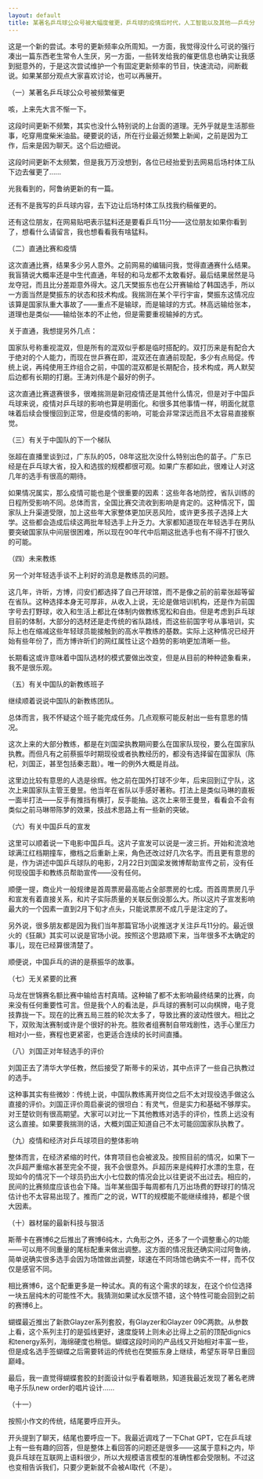 ```yaml
---
layout: default
title: 某著名乒乓球公众号被大幅度催更，乒乓球的疫情后时代，人工智能以及其他——乒乓分11条播报
---
```


这是一个新的尝试。本号的更新频率众所周知。一方面，我觉得没什么可说的强行凑出一篇东西老生常令人生厌，另一方面，一些转发给我的催更信息也确实让我感到挺意外的，于是这次尝试维护一个有固定更新频率的节目，快速流动，间断截说。如果某部分观点大家喜欢讨论，也可以再展开。

（一）某著名乒乓球公众号被频繁催更

咳，上来先大言不惭一下。

这段时间更新不频繁，其实也没什么特别说的上台面的道理。无外乎就是生活那些事，吃穿用度柴米油盐。硬要说的话，所在行业最近频繁上新闻，之前是因为工作，后来是因为聊天。这个后边细说。

这段时间更新不太频繁，但是我万万没想到，各位已经抬爱到去网易后场村体工队下边去催更了……

光我看到的，阿鲁纳更新的有一篇。

还有不是我写的乒乓球内容，去下边让后场村体工队找我约稿催更的。

还有这位朋友，在网易贴吧表示猛料还是要看乒乓11分——这位朋友如果你看到了，想看什么请留言，我也想看看我有啥猛料。

（二）直通比赛和疫情

这次直通比赛，结果多少另人意外。之前网易的编辑问我，觉得直通赛什么结果。我盲猜说大概率还是中生代直通，年轻的和马龙都不太敢看好。最后结果居然是马龙夺冠，而且比分差距意外得大。这几天樊振东也在公开赛输给了韩国选手，所以一方面当然是樊振东的状态和技术构成。我揣测在某个平行宇宙，樊振东这情况应该算是国家队重大事故了——重点不是输球，而是输球的方式。林高远输给张本，道理也是类似——输给张本的不止他，但是需要重视输掉的方式。

关于直通，我想提另外几点：

国家队号称重视混双，但是所有的混双似乎都是临时搭配的。双打历来是有配合大于绝对的个人能力，而现在世乒赛在即，混双还在直通前现配，多少有点局促。传统上说，再纯使用王炸组合之前，中国的混双都是长期配合，技术构成，两人默契后边都有长期的打磨。王涛刘伟是个最好的例子。

这次直通比赛退赛很多，很难揣测是新冠疫情还是其他什么情况，但是对于中国乒乓球来说，疫情对乒乓球的影响也算是明面化。和很多其他事情一样，明面化就意味着后续会慢慢回到正常，但是疫情的影响，可能会非常深远而且不太容易直接察觉。

（三）有关于中国队的下一个梯队

张超在直播里谈到过，广东队的05，08年这批次没什么特别出色的苗子。广东已经是在乒乓球大省，投入和选拔的规模都很可观。如果广东都如此，很难让人对这几年的选手有很高的期待。

如果情况属实，那么疫情可能也是个很重要的因素：这些年各地防控，省队训练的日程所受影响不同。总体而言，全国比赛交流收到影响是肯定的。这种情况下，国家队上升渠道受限，加上这些年大家整体更加厌恶风险，或许更多孩子选择上大学。这些都会造成后续这两批年轻选手上升乏力。大家都知道现在年轻选手在男队要突破国家队中间层很困难，所以现在90年代中后期这批选手也有不得不打很久的可能。

（四）未来教练

另一个对年轻选手谈不上利好的消息是教练员的问题。

这几年，许昕，方博，闫安们都选择了自己开球馆，而不是像之前的前辈张超等留在省队。这种选择本身无可厚非，从收入上说，无论是做培训机构，还是作为前国字号去打野球，收入和生活上都比在体制内做教练宽松和自由。但是考虑到乒乓球目前的体制，大部分的选材还是走传统的省队路线，而这些前国字号从事培训，实际上也在缩减这些年轻球员能接触到的高水平教练的基数。实际上这种情况已经开始有些年份了，而方博许昕们的网红属性让这个趋势的影响更加清晰一些。

长期看这或许意味着中国队选材的模式要做出改变，但是从目前的种种迹象看来，我不是很乐观。

（五）有关中国队的新教练班子

继续顺着说说中国队的新教练团队。

总体而言，我不怀疑这个班子能完成任务。几点观察可能反射出一些有意思的情况。

这次上来的大部分教练，都是在刘国梁执教期间要么在国家队现役，要么在国家队执教。而但凡有之前蔡振华时期现役或者执教经历的，都没有选择留在国家队（陈杞，刘国正，甚至包括秦志戬）。唯一的例外大概是肖战。

这里边比较有意思的人选是徐辉。他之前在国外打球不少年，后来回到辽宁队，这次上来国家队主管王曼昱。他当年在省队以手感好著称。打法上是类似马琳的直板一面半打法——反手有推挡有横打，反手能抽。这次上来带王曼昱，看看会不会有类似之前马琳带陈梦的效果，技战术思路上有一些新的突破。

（六）有关中国乒乓的宣发

这里可以顺着说一下电影中国乒乓。这片子宣发可以说是一波三折。开始和流浪地球满江红档期撞车，撤档之后重新上来，角色还改过好几次名字。而且更有意思的是，作为讲述中国乒乓球队的电影，2月22日刘国梁发微博帮助宣传之前，没有任何现役国手和教练员帮助宣传——没有任何。

顺便一提，商业片一般规律是首周票房最高能占全部票房的七成。而首周票房几乎和宣发有着直接关系，和片子实际质量的关联反倒没那么大。所以这片子宣发影响最大的一个因素一直到2月下旬才点头，只能说票房不成几乎是注定的了。

另外说，很多朋友都是因为我们当年那篇官场小说推送才关注乒乓11分的。最近很火的《狂飙》其实可以说是官场小说。按照这个思路顺下来，当年很多不太确定的事儿，现在已经算很清楚了。

顺便说，中国乒乓的讲的是蔡振华的故事。

（七）无关紧要的比赛

马龙在世锦赛名额比赛中输给吉村真晴。这种输了都不太影响最终结果的比赛，向来没有任何重要性可言。但是我个人的看法是，乒乓球的赛制可以向棋牌，电子竞技靠拢一下。现在的比赛五局三胜的轮次太多了，导致比赛的波动性很大。相比之下，双败淘汰赛制或许是个很好的补充。胜败者组赛制自带戏剧性，选手心里压力相对小一些，赛程也更紧密，也更适合连续的长时间直播。

（八）刘国正对年轻选手的评价

刘国正去了清华大学任教，然后接受了斯蒂卡的采访，其中点评了一些自己执教过的选手。

这种事其实有些微妙：传统上说，中国队教练离开岗位之后不太对现役选手做这么直接的评价。刘国正评价周启豪说的很坦白：有灵气，但是实力和基础不够厚实。对王楚钦则有很高期望。大家可以对比一下其他教练对选手的评价，性质上远没有这么直接。如果要我揣测的话，大概刘国正知道自己不太可能回国家队执教了。

（九）疫情和经济对乒乓球项目的整体影响

整体而言，在经济紧缩的时代，体育项目也会被波及。按照目前的情况，如果下一次乒超严重缩水甚至完全不提，我不会很意外。乒超历来是纯粹打水漂的生意，在现如今的情况下一个球员扔出大小七位数的情况会比以往更说不出过去。相应的，民间的比赛频度应该也会下降。当年某些国手每周都有几万出场费的野球打的情况估计也不太容易出现了。推而广之的说，WTT的规模能不能继续维持，都是个很大因素。

（十）器材届的最新科技与狠活

斯蒂卡在赛博6之后推出了赛博6纯木，六角形之外，还多了一个调整重心的功能——可以用不同重量的尾标配重来做出调整。这方面的情况我还确实问过阿鲁纳，简单说确实很多选手会因为场馆做出调整，球速在不同场馆也确实不一样，而不仅仅是感官不同。

相比赛博6，这个配重更多是一种试水。真的有这个需求的球友，在这个价位选择一块五层纯木的可能性不大。我猜测如果试水反馈不错，这个特性可能会回到之前的赛博6上。

蝴蝶最近推出了新款Glayzer系列套胶，有Glayzer和Glayzer 09C两款。从参数上看，这个系列主打的是弧线更好，速度旋转上则未必比得上之前的顶配dignics和tenergy系列，海绵硬度也稍低。蝴蝶这段时间的产品线又开始相对丰富一些，但是成名选手签蝴蝶之后需要转运的传统也在樊振东身上继续，希望东哥早日重回巅峰。

最后，我一直觉得蝴蝶套胶的封面设计似乎看着眼熟，知道我最近发现了著名老牌电子乐队new order的唱片设计……

（十一）

按照小作文的传统，结尾要呼应开头。

开头提到了聊天，结尾也要呼应一下。我最近调戏了一下Chat GPT，它在乒乓球上有一些有趣的回答，但是整体上看回答的问题还是很多——这属于意料之内，毕竟乒乓球在互联网上语料很少，所以大规模语言模型的准确性都会受限制。不过这也变相告诉我们，只要少更新就不会被AI取代（不是）。

